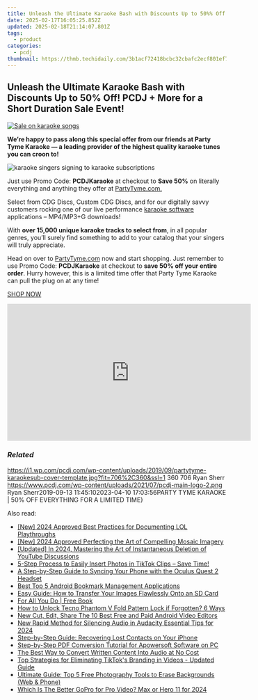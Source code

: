 ```yaml
---
title: Unleash the Ultimate Karaoke Bash with Discounts Up to 50%% Off! PCDJ + More for a Short Duration Sale Event!
date: 2025-02-17T16:05:25.852Z
updated: 2025-02-18T21:14:07.801Z
tags:
  - product
categories:
  - pcdj
thumbnail: https://thmb.techidaily.com/3b1acf72418bcbc32cbafc2ecf801ef760b09fcf6908ac7624af651ae9d18172.jpg
---
```


## Unleash the Ultimate Karaoke Bash with Discounts Up to 50% Off! PCDJ + More for a Short Duration Sale Event!

[![Sale on karaoke songs](https://i1.wp.com/pcdj.com/wp-content/uploads/2019/09/partytyme-karaokesub-cover-template.jpg?resize=706%2C321&ssl=1)](https://i1.wp.com/pcdj.com/wp-content/uploads/2019/09/partytyme-karaokesub-cover-template.jpg?fit=706%2C360&ssl=1 "Sale on karaoke songs")

**We’re happy to pass along this special offer from our friends at Party Tyme Karaoke — a leading provider of the highest quality karaoke tunes you can croon to!**

![karaoke singers signing to karaoke subscriptions](https://i0.wp.com/pcdj.com/wp-content/uploads/2018/02/karaoke.jpg?fit=300%2C200&ssl=1 "karaoke singers signing to karaoke subscriptions")

Just use Promo Code: **PCDJKaraoke** at checkout to **Save 50%** on literally everything and anything they offer at [PartyTyme.com.](https://www.partytyme.com/)

Select from CDG Discs, Custom CDG Discs, and for our digitally savvy customers rocking one of our live performance [karaoke software](http://www.lyrxkaraoke.com) applications – MP4/MP3+G downloads!

With **over 15,000 unique karaoke tracks to select from**, in all popular genres, you’ll surely find something to add to your catalog that your singers will truly appreciate.

Head on over to [PartyTyme.com](https://www.partytyme.com) now and start shopping. Just remember to use Promo Code: **PCDJKaraoke** at checkout to **save 50% off your entire order**. Hurry however, this is a limited time offer that Party Tyme Karaoke can pull the plug on at any time!

[SHOP NOW](https://www.partytyme.com)

<!-- affiliate ads begin -->
<iframe width="560" height="315" src="https://www.youtube.com/embed/c-BHGGIC0zE?si=FzUQKZa-bx8OlKuB" title="YouTube video player" frameborder="0" allow="accelerometer; autoplay; clipboard-write; encrypted-media; gyroscope; picture-in-picture; web-share" referrerpolicy="strict-origin-when-cross-origin" allowfullscreen></iframe>
<!-- affiliate ads end -->

### _Related_

https://i1.wp.com/pcdj.com/wp-content/uploads/2019/09/partytyme-karaokesub-cover-template.jpg?fit=706%2C360&ssl=1 360 706 Ryan Sherr https://www.pcdj.com/wp-content/uploads/2021/07/pcdj-main-logo-2.png Ryan Sherr2019-09-13 11:45:102023-04-10 17:03:56PARTY TYME KARAOKE | 50% OFF EVERYTHING FOR A LIMITED TIME}

<ins class="adsbygoogle"
     style="display:block"
     data-ad-format="autorelaxed"
     data-ad-client="ca-pub-7571918770474297"
     data-ad-slot="1223367746"></ins>

<ins class="adsbygoogle"
     style="display:block"
     data-ad-client="ca-pub-7571918770474297"
     data-ad-slot="8358498916"
     data-ad-format="auto"
     data-full-width-responsive="true"></ins>

<span class="atpl-alsoreadstyle">Also read:</span>
<div><ul>
<li><a href="https://video-capture.techidaily.com/new-2024-approved-best-practices-for-documenting-lol-playthroughs/"><u>[New] 2024 Approved Best Practices for Documenting LOL Playthroughs</u></a></li>
<li><a href="https://fox-cloud.techidaily.com/new-2024-approved-perfecting-the-art-of-compelling-mosaic-imagery/"><u>[New] 2024 Approved Perfecting the Art of Compelling Mosaic Imagery</u></a></li>
<li><a href="https://youtube-zero.techidaily.com/ed-in-2024-mastering-the-art-of-instantaneous-deletion-of-youtube-discussions/"><u>[Updated] In 2024, Mastering the Art of Instantaneous Deletion of YouTube Discussions</u></a></li>
<li><a href="https://win-updates.techidaily.com/5-step-process-to-easily-insert-photos-in-tiktok-clips-save-time/"><u>5-Step Process to Easily Insert Photos in TikTok Clips – Save Time!</u></a></li>
<li><a href="https://tech-recovery.techidaily.com/a-step-by-step-guide-to-syncing-your-phone-with-the-oculus-quest-2-headset/"><u>A Step-by-Step Guide to Syncing Your Phone with the Oculus Quest 2 Headset</u></a></li>
<li><a href="https://win-updates.techidaily.com/best-top-5-android-bookmark-management-applications/"><u>Best Top 5 Android Bookmark Management Applications</u></a></li>
<li><a href="https://win-updates.techidaily.com/easy-guide-how-to-transfer-your-images-flawlessly-onto-an-sd-card/"><u>Easy Guide: How to Transfer Your Images Flawlessly Onto an SD Card</u></a></li>
<li><a href="https://novels-ebooks.techidaily.com/210259998-9781524871673-for-all-you-do/"><u>For All You Do | Free Book</u></a></li>
<li><a href="https://unlock-android.techidaily.com/how-to-unlock-tecno-phantom-v-fold-pattern-lock-if-forgotten-6-ways-by-drfone-android/"><u>How to Unlock Tecno Phantom V Fold Pattern Lock if Forgotten? 6 Ways</u></a></li>
<li><a href="https://ai-driven-video-production.techidaily.com/new-cut-edit-share-the-10-best-free-and-paid-android-video-editors/"><u>New Cut, Edit, Share The 10 Best Free and Paid Android Video Editors</u></a></li>
<li><a href="https://sound-tweaking.techidaily.com/new-rapid-method-for-silencing-audio-in-audacity-essential-tips-for-2024/"><u>New Rapid Method for Silencing Audio in Audacity Essential Tips for 2024</u></a></li>
<li><a href="https://win-updates.techidaily.com/step-by-step-guide-recovering-lost-contacts-on-your-iphone/"><u>Step-by-Step Guide: Recovering Lost Contacts on Your iPhone</u></a></li>
<li><a href="https://win-updates.techidaily.com/step-by-step-pdf-conversion-tutorial-for-apowersoft-software-on-pc/"><u>Step-by-Step PDF Conversion Tutorial for Apowersoft Software on PC</u></a></li>
<li><a href="https://win-updates.techidaily.com/the-best-way-to-convert-written-content-into-audio-at-no-cost/"><u>The Best Way to Convert Written Content Into Audio at No Cost</u></a></li>
<li><a href="https://win-updates.techidaily.com/top-strategies-for-eliminating-tiktoks-branding-in-videos-updated-guide/"><u>Top Strategies for Eliminating TikTok's Branding in Videos - Updated Guide</u></a></li>
<li><a href="https://win-updates.techidaily.com/ultimate-guide-top-5-free-photography-tools-to-erase-backgrounds-web-and-phone/"><u>Ultimate Guide: Top 5 Free Photography Tools to Erase Backgrounds (Web & Phone)</u></a></li>
<li><a href="https://vp-tips.techidaily.com/which-is-the-better-gopro-for-pro-video-max-or-hero-11-for-2024/"><u>Which Is The Better GoPro for Pro Video? Max or Hero 11 for 2024</u></a></li>
</ul></div>

